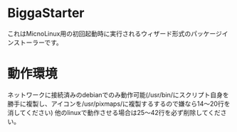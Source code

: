 # BiggaStarter
これはMicnoLinux用の初回起動時に実行されるウィザード形式のパッケージインストーラーです。
# 動作環境
ネットワークに接続済みのdebianでのみ動作可能(/usr/bin/にスクリプト自身を勝手に複製し、アイコンを/usr/pixmaps/に複製するするので嫌なら14〜20行を消してください)
他のlinuxで動作させる場合は25〜42行を必ず削除してください。
